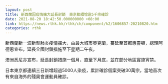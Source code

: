 ```yaml
---
layout: post
title: 新西蘭因疫情擴大延長封鎖　東京都續增逾5千宗確診
date: 2021-08-20 18:42:50.000000000 +08:00
link: https://news.rthk.hk/rthk/ch/component/k2/1606857-20210820.htm
categories: rthk
---
```


新西蘭新一波新型肺炎疫情擴大，由最大城市奧克蘭，蔓延至首都惠靈頓，總理阿德恩宣布，延長全國封鎖措施至下星期二午夜。

澳洲悉尼亦宣布，延長封鎖措施一個月，直至下月底，並在部分地區實施宵禁。

日本東京都連續三日新增超過5000人染疫，累計確診個案突破30萬宗，當地首次有來自海外的殘奧會運動員確診。
